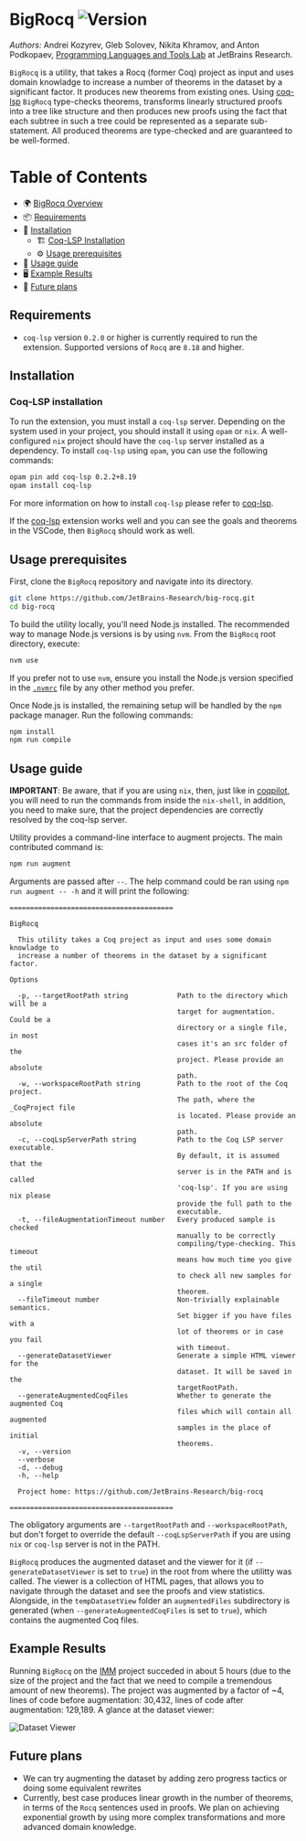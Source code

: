 # BigRocq ![Version](https://img.shields.io/badge/version-v0.0.1-blue?style=flat-square)

*Authors:* Andrei Kozyrev, Gleb Solovev, Nikita Khramov, and Anton Podkopaev, [Programming Languages and Tools Lab](https://lp.jetbrains.com/research/plt_lab/) at JetBrains Research.

`BigRocq` is a utility, that takes a Rocq (former Coq) project as input and uses domain knowladge to increase a number of theorems in the dataset by a significant factor. It produces new theorems from existing ones. Using [coq-lsp](https://github.com/ejgallego/coq-lsp) `BigRocq` type-checks theorems, transforms linearly structured proofs into a tree like structure and then produces new proofs using the fact that each subtree in such a tree could be represented as a separate sub-statement. All produced theorems are type-checked and are guaranteed to be well-formed.

# Table of Contents

- 🌍 [BigRocq Overview](#bigrocq-version)
- 📦 [Requirements](#requirements)
- 🔧 [Installation](#installation)
  - 🏗 [Coq-LSP Installation](#coq-lsp-installation)
  - ⚙️ [Usage prerequisites](#usage-prerequisites)
- 🎯 [Usage guide](#usage-guide)
- 🖥️ [Example Results](#example-results)
- 🚧 [Future plans](#future-plans)

## Requirements

* `coq-lsp` version `0.2.0` or higher is currently required to run the extension. Supported versions of `Rocq` are `8.18` and higher.

## Installation

### Coq-LSP installation

To run the extension, you must install a `coq-lsp` server. Depending on the system used in your project, you should install it using `opam` or `nix`. A well-configured `nix` project should have the `coq-lsp` server installed as a dependency. To install `coq-lsp` using `opam`, you can use the following commands: 
```bash
opam pin add coq-lsp 0.2.2+8.19
opam install coq-lsp
```
For more information on how to install `coq-lsp` please refer to [coq-lsp](https://github.com/ejgallego/coq-lsp). 

If the [coq-lsp](https://github.com/ejgallego/coq-lsp) extension works well and you can see the goals and theorems in the VSCode, then `BigRocq` should work as well.

## Usage prerequisites

First, clone the `BigRocq` repository and navigate into its directory.
```bash
git clone https://github.com/JetBrains-Research/big-rocq.git
cd big-rocq
```

To build the utility locally, you'll need Node.js installed. The recommended way to manage Node.js versions is by using `nvm`. From the `BigRocq` root directory, execute:
```bash
nvm use
```
If you prefer not to use `nvm`, ensure you install the Node.js version specified in the [`.nvmrc`](.nvmrc) file by any other method you prefer.

Once Node.js is installed, the remaining setup will be handled by the `npm` package manager. Run the following commands:
```bash
npm install
npm run compile
```

## Usage guide

**IMPORTANT**: Be aware, that if you are using `nix`, then, just like in [coqpilot](https://github.com/JetBrains-Research/coqpilot), you will need to run the commands from inside the `nix-shell`, in addition, you need to make sure, that the project dependencies are correctly resolved by the coq-lsp server. 

Utility provides a command-line interface to augment projects. The main contributed command is: 
```bash
npm run augment 
```

Arguments are passed after `--`. The help command could be ran using `npm run augment -- -h` and it will print the following:
```
========================================

BigRocq

  This utility takes a Coq project as input and uses some domain knowladge to   
  increase a number of theorems in the dataset by a significant factor.         

Options

  -p, --targetRootPath string            Path to the directory which will be a  
                                         target for augmentation. Could be a    
                                         directory or a single file, in most    
                                         cases it's an src folder of the        
                                         project. Please provide an absolute    
                                         path.                                  
  -w, --workspaceRootPath string         Path to the root of the Coq project.   
                                         The path, where the _CoqProject file   
                                         is located. Please provide an absolute 
                                         path.                                  
  -c, --coqLspServerPath string          Path to the Coq LSP server executable. 
                                         By default, it is assumed that the     
                                         server is in the PATH and is called    
                                         'coq-lsp'. If you are using nix please 
                                         provide the full path to the           
                                         executable.                            
  -t, --fileAugmentationTimeout number   Every produced sample is checked       
                                         manually to be correctly               
                                         compiling/type-checking. This timeout  
                                         means how much time you give the util  
                                         to check all new samples for a single  
                                         theorem.                               
  --fileTimeout number                   Non-trivially explainable semantics.   
                                         Set bigger if you have files with a    
                                         lot of theorems or in case you fail    
                                         with timeout.                          
  --generateDatasetViewer                Generate a simple HTML viewer for the  
                                         dataset. It will be saved in the       
                                         targetRootPath.                        
  --generateAugmentedCoqFiles            Whether to generate the augmented Coq  
                                         files which will contain all augmented 
                                         samples in the place of initial        
                                         theorems.                              
  -v, --version                                                                 
  --verbose                                                                     
  -d, --debug                                                                   
  -h, --help                                                                    

  Project home: https://github.com/JetBrains-Research/big-rocq 

========================================
```

The obligatory arguments are `--targetRootPath` and `--workspaceRootPath`, but don't forget to override the default `--coqLspServerPath` if you are using `nix` or `coq-lsp` server is not in the PATH.

`BigRocq` produces the augmented dataset and the viewer for it (if `--generateDatasetViewer` is set to `true`) in the root from where the utilitty was called. The viewer is a collection of HTML pages, that allows you to navigate through the dataset and see the proofs and view statistics. Alongside, in the `tempDatasetView` folder an `augmentedFiles` subdirectory is generated (when `--generateAugmentedCoqFiles` is set to `true`), which contains the augmented Coq files.

## Example Results

Running `BigRocq` on the [IMM](https://github.com/weakmemory/imm) project succeded in about 5 hours (due to the size of the project and the fact that we need to compile a tremendous amount of new theorems). The project was augmented by a factor of ~4, lines of code before augmentation: 30,432, lines of code after augmentation: 129,189. A glance at the dataset viewer:

![Dataset Viewer](etc/img/imm-dataset-viewer.jpg)



## Future plans

- We can try augmenting the dataset by adding zero progress tactics or doing some equivalent rewrites 
- Currently, best case produces linear growth in the number of theorems, in terms of the `Rocq` sentences used in proofs. We plan on achieving exponential growth by using more complex transformations and more advanced domain knowledge.